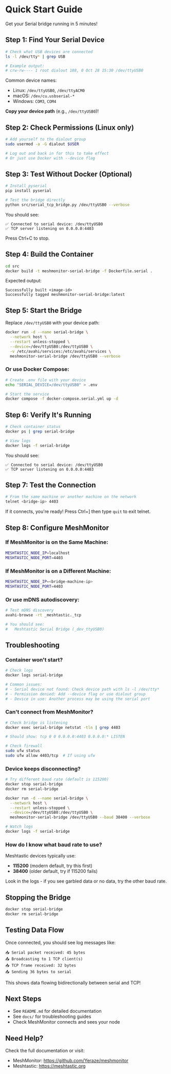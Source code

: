 # Quick Start Guide

Get your Serial bridge running in 5 minutes!

## Step 1: Find Your Serial Device

```bash
# Check what USB devices are connected
ls -l /dev/tty* | grep USB

# Example output:
# crw-rw---- 1 root dialout 188, 0 Oct 28 15:30 /dev/ttyUSB0
```

Common device names:
- Linux: `/dev/ttyUSB0`, `/dev/ttyACM0`
- macOS: `/dev/cu.usbserial-*`
- Windows: `COM3`, `COM4`

**Copy your device path** (e.g., `/dev/ttyUSB0`)!

## Step 2: Check Permissions (Linux only)

```bash
# Add yourself to the dialout group
sudo usermod -a -G dialout $USER

# Log out and back in for this to take effect
# Or just use Docker with --device flag
```

## Step 3: Test Without Docker (Optional)

```bash
# Install pyserial
pip install pyserial

# Test the bridge directly
python src/serial_tcp_bridge.py /dev/ttyUSB0 --verbose
```

You should see:
```
✅ Connected to serial device: /dev/ttyUSB0
✅ TCP server listening on 0.0.0.0:4403
```

Press Ctrl+C to stop.

## Step 4: Build the Container

```bash
cd src
docker build -t meshmonitor-serial-bridge -f Dockerfile.serial .
```

Expected output:
```
Successfully built <image-id>
Successfully tagged meshmonitor-serial-bridge:latest
```

## Step 5: Start the Bridge

Replace `/dev/ttyUSB0` with your device path:

```bash
docker run -d --name serial-bridge \
  --network host \
  --restart unless-stopped \
  --device=/dev/ttyUSB0:/dev/ttyUSB0 \
  -v /etc/avahi/services:/etc/avahi/services \
  meshmonitor-serial-bridge /dev/ttyUSB0 --verbose
```

### Or use Docker Compose:

```bash
# Create .env file with your device
echo "SERIAL_DEVICE=/dev/ttyUSB0" > .env

# Start the service
docker compose -f docker-compose.serial.yml up -d
```

## Step 6: Verify It's Running

```bash
# Check container status
docker ps | grep serial-bridge

# View logs
docker logs -f serial-bridge
```

You should see:
```
✅ Connected to serial device: /dev/ttyUSB0
✅ TCP server listening on 0.0.0.0:4403
```

## Step 7: Test the Connection

```bash
# From the same machine or another machine on the network
telnet <bridge-ip> 4403
```

If it connects, you're ready! Press Ctrl+] then type `quit` to exit telnet.

## Step 8: Configure MeshMonitor

### If MeshMonitor is on the Same Machine:
```bash
MESHTASTIC_NODE_IP=localhost
MESHTASTIC_NODE_PORT=4403
```

### If MeshMonitor is on a Different Machine:
```bash
MESHTASTIC_NODE_IP=<bridge-machine-ip>
MESHTASTIC_NODE_PORT=4403
```

### Or use mDNS autodiscovery:
```bash
# Test mDNS discovery
avahi-browse -rt _meshtastic._tcp

# You should see:
#   Meshtastic Serial Bridge (_dev_ttyUSB0)
```

## Troubleshooting

### Container won't start?
```bash
# Check logs
docker logs serial-bridge

# Common issues:
# - Serial device not found: Check device path with ls -l /dev/tty*
# - Permission denied: Add --device flag or use dialout group
# - Device in use: Another process may be using the serial port
```

### Can't connect from MeshMonitor?
```bash
# Check bridge is listening
docker exec serial-bridge netstat -tln | grep 4403

# Should show: tcp 0 0 0.0.0.0:4403 0.0.0.0:* LISTEN

# Check firewall
sudo ufw status
sudo ufw allow 4403/tcp  # If using ufw
```

### Device keeps disconnecting?

```bash
# Try different baud rate (default is 115200)
docker stop serial-bridge
docker rm serial-bridge

docker run -d --name serial-bridge \
  --network host \
  --restart unless-stopped \
  --device=/dev/ttyUSB0:/dev/ttyUSB0 \
  meshmonitor-serial-bridge /dev/ttyUSB0 --baud 38400 --verbose

# Watch logs
docker logs -f serial-bridge
```

### How do I know what baud rate to use?

Meshtastic devices typically use:
- **115200** (modern default, try this first)
- **38400** (older default, try if 115200 fails)

Look in the logs - if you see garbled data or no data, try the other baud rate.

## Stopping the Bridge

```bash
docker stop serial-bridge
docker rm serial-bridge
```

## Testing Data Flow

Once connected, you should see log messages like:

```
📥 Serial packet received: 45 bytes
📤 Broadcasting to 1 TCP client(s)
📥 TCP frame received: 32 bytes
📤 Sending 36 bytes to serial
```

This shows data flowing bidirectionally between serial and TCP!

## Next Steps

- See `README.md` for detailed documentation
- See `docs/` for troubleshooting guides
- Check MeshMonitor connects and sees your node

## Need Help?

Check the full documentation or visit:
- MeshMonitor: https://github.com/Yeraze/meshmonitor
- Meshtastic: https://meshtastic.org
